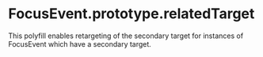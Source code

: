# FocusEvent.prototype.relatedTarget

This polyfill enables retargeting of the secondary target for instances of FocusEvent which have
a secondary target.
